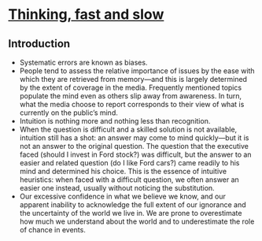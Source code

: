 # [Thinking, fast and slow](https://www.goodreads.com/book/show/11468377-thinking-fast-and-slow)
## Introduction
- Systematic errors are known as biases.
- People tend to assess the relative importance of issues by the ease with which they are retrieved from memory—and this is largely determined by the extent of coverage in the media. Frequently mentioned topics populate the mind even as others slip away from awareness. In turn, what the media choose to report corresponds to their view of what is currently on the public’s mind.
- Intuition is nothing more and nothing less than recognition.
- When the question is difficult and a skilled solution is not available, intuition still has a shot: an answer may come to mind quickly—but it is not an answer to the original question. The question that the executive faced (should I invest in Ford stock?) was difficult, but the answer to an easier and related question (do I like Ford cars?) came readily to his mind and determined his choice. This is the essence of intuitive heuristics: when faced with a difficult question, we often answer an easier one instead, usually without noticing the substitution.
- Our excessive confidence in what we believe we know, and our apparent inability to acknowledge the full extent of our ignorance and the uncertainty of the world we live in. We are prone to overestimate how much we understand about the world and to underestimate the role of chance in events.